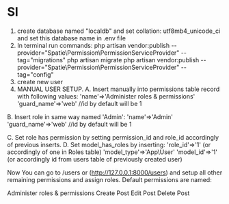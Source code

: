 # Sl

1. create database named "localdb" and set collation: utf8mb4_unicode_ci and set this database name in .env file
2. In terminal run commands:
php artisan vendor:publish --provider="Spatie\Permission\PermissionServiceProvider" --tag="migrations"
php artisan migrate
php artisan vendor:publish --provider="Spatie\Permission\PermissionServiceProvider" --tag="config"
3. create new user
4. MANUAL USER SETUP. 
A. Insert manually into permissions table record with following values:
'name'=>'Administer roles & permissions'
'guard_name'=>'web'
//id by default will be 1

B. Insert role in same way named 'Admin':
'name'=>'Admin'
'guard_name'=>'web'
//id by default will be 1

C. Set role has permission by setting permission_id and role_id accordingly of previous inserts.
D. Set model_has_roles by inserting:
'role_id'=>'1' (or accordingly of one in Roles table)
'model_type'=>'App\User'
'model_id'=>'1' (or accordingly id from users table of previously created user)

Now You can go to /users or (http://127.0.0.1:8000/users) and setup all other remaining permissions and assign roles. Default permissions are named:

Administer roles & permissions
Create Post
Edit Post
Delete Post
